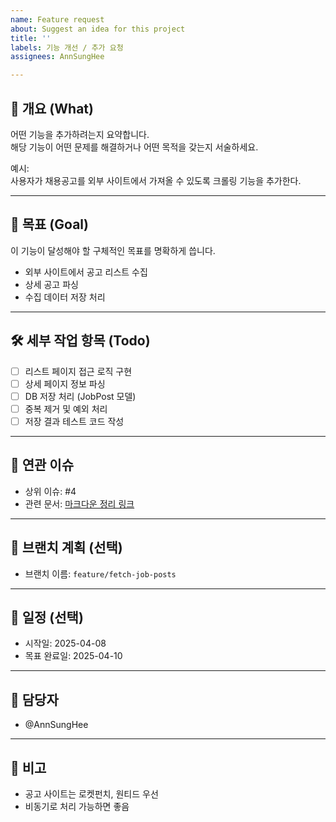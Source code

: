 ```yaml
---
name: Feature request
about: Suggest an idea for this project
title: ''
labels: 기능 개선 / 추가 요청
assignees: AnnSungHee

---
```


## 📌 개요 (What)
어떤 기능을 추가하려는지 요약합니다.  
해당 기능이 어떤 문제를 해결하거나 어떤 목적을 갖는지 서술하세요.

예시:  
사용자가 채용공고를 외부 사이트에서 가져올 수 있도록 크롤링 기능을 추가한다.

---

## 🎯 목표 (Goal)
이 기능이 달성해야 할 구체적인 목표를 명확하게 씁니다.

- 외부 사이트에서 공고 리스트 수집
- 상세 공고 파싱
- 수집 데이터 저장 처리

---

## 🛠 세부 작업 항목 (Todo)

- [ ] 리스트 페이지 접근 로직 구현
- [ ] 상세 페이지 정보 파싱
- [ ] DB 저장 처리 (JobPost 모델)
- [ ] 중복 제거 및 예외 처리
- [ ] 저장 결과 테스트 코드 작성

---

## 🧩 연관 이슈

- 상위 이슈: #4  
- 관련 문서: [마크다운 정리 링크](https://github.com/...)

---

## 🔗 브랜치 계획 (선택)

- 브랜치 이름: `feature/fetch-job-posts`

---

## 📆 일정 (선택)

- 시작일: 2025-04-08  
- 목표 완료일: 2025-04-10

---

## 🙋 담당자

- @AnnSungHee

---

## 📝 비고

- 공고 사이트는 로켓펀치, 원티드 우선
- 비동기로 처리 가능하면 좋음
